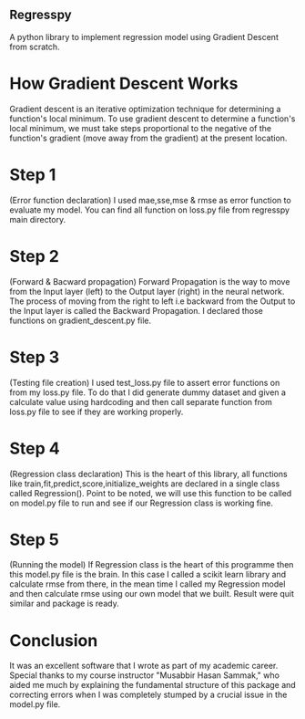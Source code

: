 ## Regresspy 


A python library to implement regression model using Gradient Descent from scratch.

# How Gradient Descent Works
Gradient descent is an iterative optimization technique for determining a function's local minimum. To use gradient descent to determine a function's local minimum, we must take steps proportional to the negative of the function's gradient (move away from the gradient) at the present location.

# Step 1 
(Error function declaration) I used mae,sse,mse & rmse as error function to evaluate my model. You can find all function on loss.py file from regresspy main directory.

# Step 2 
(Forward & Bacward propagation) Forward Propagation is the way to move from the Input layer (left) to the Output layer (right) in the neural network. The process of moving from the right to left i.e backward from the Output to the Input layer is called the Backward Propagation. I declared those functions on gradient_descent.py file.

# Step 3
(Testing file creation) I used test_loss.py file to assert error functions on from my loss.py file. To do that I did generate dummy dataset and given a calculate value using hardcoding and then call separate function from loss.py file to see if they are working properly.

# Step 4 
(Regression class declaration) This is the heart of this library, all functions like train,fit,predict,score,initialize_weights are declared in a single class called Regression(). Point to be noted, we will use this function to be called on model.py file to run and see if our Regression class is working fine.

# Step 5 
(Running the model) If Regression class is the heart of this programme then this model.py file is the brain. In this case I called a scikit learn library and calculate rmse from there, in the mean time I called my Regression model and then calculate rmse using our own model that we built. Result were quit similar and package is ready.

# Conclusion 
It was an excellent software that I wrote as part of my academic career. Special thanks to my course instructor "Musabbir Hasan Sammak," who aided me much by explaining the fundamental structure of this package and correcting errors when I was completely stumped by a crucial issue in the model.py file.
